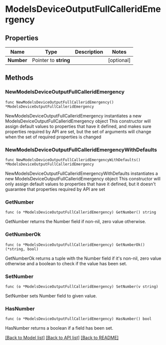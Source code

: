 # ModelsDeviceOutputFullCalleridEmergency

## Properties

Name | Type | Description | Notes
------------ | ------------- | ------------- | -------------
**Number** | Pointer to **string** |  | [optional] 

## Methods

### NewModelsDeviceOutputFullCalleridEmergency

`func NewModelsDeviceOutputFullCalleridEmergency() *ModelsDeviceOutputFullCalleridEmergency`

NewModelsDeviceOutputFullCalleridEmergency instantiates a new ModelsDeviceOutputFullCalleridEmergency object
This constructor will assign default values to properties that have it defined,
and makes sure properties required by API are set, but the set of arguments
will change when the set of required properties is changed

### NewModelsDeviceOutputFullCalleridEmergencyWithDefaults

`func NewModelsDeviceOutputFullCalleridEmergencyWithDefaults() *ModelsDeviceOutputFullCalleridEmergency`

NewModelsDeviceOutputFullCalleridEmergencyWithDefaults instantiates a new ModelsDeviceOutputFullCalleridEmergency object
This constructor will only assign default values to properties that have it defined,
but it doesn't guarantee that properties required by API are set

### GetNumber

`func (o *ModelsDeviceOutputFullCalleridEmergency) GetNumber() string`

GetNumber returns the Number field if non-nil, zero value otherwise.

### GetNumberOk

`func (o *ModelsDeviceOutputFullCalleridEmergency) GetNumberOk() (*string, bool)`

GetNumberOk returns a tuple with the Number field if it's non-nil, zero value otherwise
and a boolean to check if the value has been set.

### SetNumber

`func (o *ModelsDeviceOutputFullCalleridEmergency) SetNumber(v string)`

SetNumber sets Number field to given value.

### HasNumber

`func (o *ModelsDeviceOutputFullCalleridEmergency) HasNumber() bool`

HasNumber returns a boolean if a field has been set.


[[Back to Model list]](../README.md#documentation-for-models) [[Back to API list]](../README.md#documentation-for-api-endpoints) [[Back to README]](../README.md)


